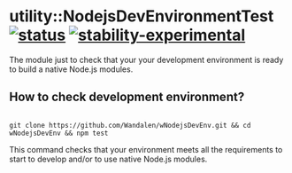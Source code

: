 # utility::NodejsDevEnvironmentTest [![status](https://github.com/Wandalen/wNodejsDevEnv/actions/workflows/StandardPublish.yml/badge.svg)](https://github.com/Wandalen/wNodejsDevEnv/actions/workflows/StandardPublish.yml) [![stability-experimental](https://img.shields.io/badge/stability-experimental-orange.svg)](https://github.com/emersion/stability-badges#experimental)

The module just to check that your your development environment is ready to build a native Node.js modules.

## How to check development environment?

```

git clone https://github.com/Wandalen/wNodejsDevEnv.git && cd wNodejsDevEnv && npm test

```

This command checks that your environment meets all the requirements to start to develop and/or to use native Node.js modules.
